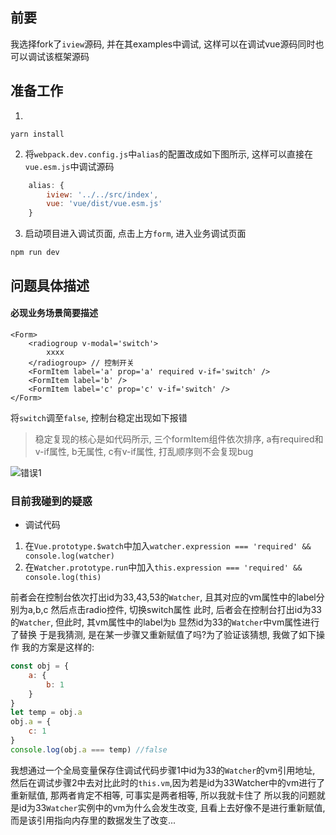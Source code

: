 ## 前要
我选择fork了`iview`源码, 并在其examples中调试, 这样可以在调试vue源码同时也可以调试该框架源码
## 准备工作
1. 
```
yarn install
```
2. 将`webpack.dev.config.js`中`alias`的配置改成如下图所示, 这样可以直接在`vue.esm.js`中调试源码
```js
    alias: {
        iview: '../../src/index',
        vue: 'vue/dist/vue.esm.js'
    }
```
3. 启动项目进入调试页面, 点击上方`form`, 进入业务调试页面
```
npm run dev
```
## 问题具体描述

#### 必现业务场景简要描述
```
<Form>
    <radiogroup v-modal='switch'>
        xxxx
    </radiogroup> // 控制开关
    <FormItem label='a' prop='a' required v-if='switch' />
    <FormItem label='b' />
    <FormItem label='c' prop='c' v-if='switch' />
</Form>
```
将`switch`调至`false`, 控制台稳定出现如下报错
> 稳定复现的核心是如代码所示, 三个formItem组件依次排序, a有required和v-if属性, b无属性, c有v-if属性, 打乱顺序则不会复现bug

![错误1](https://pic3.zhimg.com/80/v2-f88babfd04412ab61374ad2073400cf8_720w.jpg?source=1940ef5c)


### 目前我碰到的疑惑
* 调试代码
1. 在`Vue.prototype.$watch`中加入`watcher.expression === 'required' && console.log(watcher)`
2. 在`Watcher.prototype.run`中加入`this.expression === 'required' && console.log(this)`

前者会在控制台依次打出id为33,43,53的`Watcher`, 且其对应的vm属性中的label分别为a,b,c
然后点击radio控件, 切换switch属性
此时, 后者会在控制台打出id为33的`Watcher`, 但此时, 其vm属性中的label为`b`
显然id为33的`Watcher`中vm属性进行了替换
于是我猜测, 是在某一步骤又重新赋值了吗?为了验证该猜想, 我做了如下操作
我的方案是这样的:
```js
const obj = {
    a: {
        b: 1
    }
}
let temp = obj.a
obj.a = {
    c: 1
}
console.log(obj.a === temp) //false
```
我想通过一个全局变量保存住调试代码步骤1中id为33的`Watcher`的vm引用地址, 然后在调试步骤2中去对比此时的`this.vm`,因为若是id为33Watcher中的vm进行了重新赋值, 那两者肯定不相等, 可事实是两者相等, 所以我就卡住了
所以我的问题就是id为33`Watcher`实例中的vm为什么会发生改变, 且看上去好像不是进行重新赋值, 而是该引用指向内存里的数据发生了改变...

